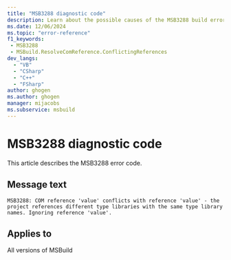```yaml
---
title: "MSB3288 diagnostic code"
description: Learn about the possible causes of the MSB3288 build error, and get troubleshooting tips.
ms.date: 12/06/2024
ms.topic: "error-reference"
f1_keywords:
 - MSB3288
 - MSBuild.ResolveComReference.ConflictingReferences
dev_langs:
  - "VB"
  - "CSharp"
  - "C++"
  - "FSharp"
author: ghogen
ms.author: ghogen
manager: mijacobs
ms.subservice: msbuild
---
```


# MSB3288 diagnostic code

<!-- :::ErrorDefinitionDescription::: -->
<!-- :::editable-content name="introDescription"::: -->
This article describes the MSB3288 error code.
<!-- :::editable-content-end::: -->

## Message text

`MSB3288: COM reference 'value' conflicts with reference 'value' - the project references different type libraries with the same type library names. Ignoring reference 'value'.`

<!-- :::editable-content name="postOutputDescription"::: -->
<!--
{StrBegin="MSB3288: "}
-->
<!-- :::editable-content-end::: -->
<!-- :::ErrorDefinitionDescription-end::: -->

## Applies to

All versions of MSBuild
